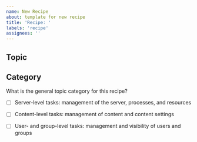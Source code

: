 ```yaml
---
name: New Recipe
about: template for new recipe
title: 'Recipe: '
labels: 'recipe'
assignees: ''
---
```


## Topic


## Category
What is the general topic category for this recipe? 
- [ ]  Server-level tasks: management of the server, processes, and resources
- [ ]  Content-level tasks: management of content and content settings
- [ ]  User- and group-level tasks: management and visibility of users and groups


